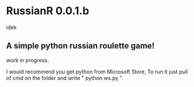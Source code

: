 # RussianR 0.0.1.b
idek

## A simple python russian roulette game!

work in progress.

I would recommend you get python from Microsoft Store, To run it just pull of cmd on the folder and write " python ws.py ".

